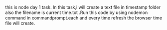 this is node day 1 task. In this task,i will create a text file in timestamp folder also the filename is current time.txt .Run this code by using nodemon command in commandprompt.each and every time refresh the browser time file will create.
